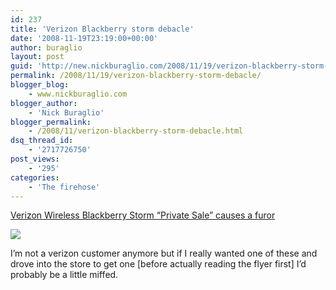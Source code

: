 ```yaml
---
id: 237
title: 'Verizon Blackberry storm debacle'
date: '2008-11-19T23:19:00+00:00'
author: buraglio
layout: post
guid: 'http://new.nickburaglio.com/2008/11/19/verizon-blackberry-storm-debacle/'
permalink: /2008/11/19/verizon-blackberry-storm-debacle/
blogger_blog:
    - www.nickburaglio.com
blogger_author:
    - 'Nick Buraglio'
blogger_permalink:
    - /2008/11/verizon-blackberry-storm-debacle.html
dsq_thread_id:
    - '2717726750'
post_views:
    - '295'
categories:
    - 'The firehose'
---
```


[Verizon Wireless Blackberry Storm “Private Sale” causes a furor](http://www.boygeniusreport.com/2008/11/18/verizon-wireless-private-sale-causes-a-furor/)

![](http://www.boygeniusreport.com/wp-content/uploads/verizoninvite.jpg)

I’m not a verizon customer anymore but if I really wanted one of these and drove into the store to get one \[before actually reading the flyer first\] I’d probably be a little miffed.